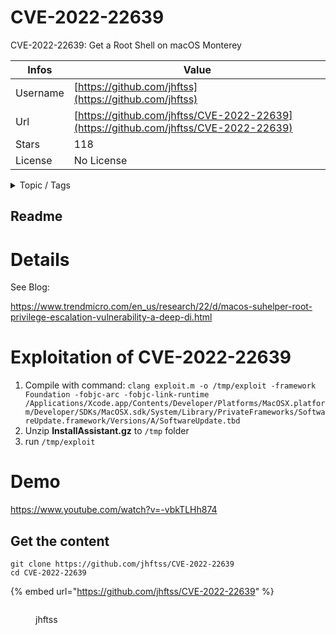 # CVE-2022-22639

CVE-2022-22639: Get a Root Shell on macOS Monterey

| Infos    | Value                                                              |
| -------- | -------------------------------------------------------------------|
| Username | [https://github.com/jhftss](https://github.com/jhftss) |
| Url      | [https://github.com/jhftss/CVE-2022-22639](https://github.com/jhftss/CVE-2022-22639)                                               |
| Stars    | 118                                                          |
| License  | No License                                                        |

<details>

<summary>Topic / Tags</summary>



</details>

## Readme

# Details 
See Blog:

https://www.trendmicro.com/en_us/research/22/d/macos-suhelper-root-privilege-escalation-vulnerability-a-deep-di.html

# Exploitation of CVE-2022-22639
1. Compile with command:
`clang exploit.m -o /tmp/exploit -framework Foundation -fobjc-arc -fobjc-link-runtime /Applications/Xcode.app/Contents/Developer/Platforms/MacOSX.platform/Developer/SDKs/MacOSX.sdk/System/Library/PrivateFrameworks/SoftwareUpdate.framework/Versions/A/SoftwareUpdate.tbd`
2. Unzip **InstallAssistant.gz** to `/tmp` folder
3. run `/tmp/exploit`

# Demo
https://www.youtube.com/watch?v=-vbkTLHh874



## Get the content

```
git clone https://github.com/jhftss/CVE-2022-22639
cd CVE-2022-22639
```

{% embed url="https://github.com/jhftss/CVE-2022-22639" %}

<figure><img src="https://avatars.githubusercontent.com/u/10210124?v=4" alt=""><figcaption><p>jhftss</p></figcaption></figure>
